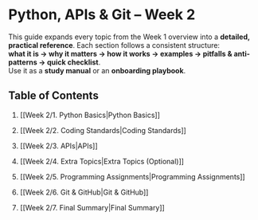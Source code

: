 # Python, APIs & Git – Week 2

This guide expands every topic from the Week 1 overview into a **detailed, practical reference**. Each section follows a consistent structure:  
**what it is → why it matters → how it works → examples → pitfalls & anti-patterns → quick checklist**.  
Use it as a **study manual** or an **onboarding playbook**.

## Table of Contents

1. [[Week 2/1. Python Basics|Python Basics]]

2. [[Week 2/2. Coding Standards|Coding Standards]]
   
3. [[Week 2/3. APIs|APIs]]
   
4. [[Week 2/4. Extra Topics|Extra Topics (Optional)]]
   
5. [[Week 2/5. Programming Assignments|Programming Assignments]]
   
6. [[Week 2/6. Git & GitHub|Git & GitHub]]
   
7. [[Week 2/7. Final Summary|Final Summary]]
